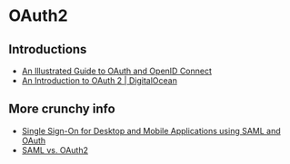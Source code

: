 # OAuth2

## Introductions

- [An Illustrated Guide to OAuth and OpenID Connect](https://developer.okta.com/blog/2019/10/21/illustrated-guide-to-oauth-and-oidc)
- [An Introduction to OAuth 2 | DigitalOcean](https://www.digitalocean.com/community/tutorials/an-introduction-to-oauth-2)

## More crunchy info

- [Single Sign-On for Desktop and Mobile Applications using SAML and OAuth](https://developer.salesforce.com/page/Single_Sign-On_for_Desktop_and_Mobile_Applications_using_SAML_and_OAuth)
- [SAML vs. OAuth2](https://www.mutuallyhuman.com/blog/choosing-an-sso-strategy-saml-vs-oauth2/)
